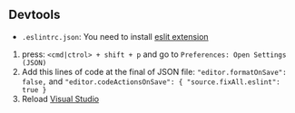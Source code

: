 ## Devtools

- `.eslintrc.json`: You need to install [eslit extension](https://marketplace.visualstudio.com/itemdetails?itemName=dbaeumer.vscode-eslint)

1.  press: `<cmd|ctrol> + shift + p` and go to `Preferences: Open Settings (JSON)`
2.  Add this lines of code at the final of JSON file:
    `"editor.formatOnSave": false,` and `"editor.codeActionsOnSave": { "source.fixAll.eslint": true }`
3.  Reload [Visual Studio](https://visualstudio.microsoft.com/)
